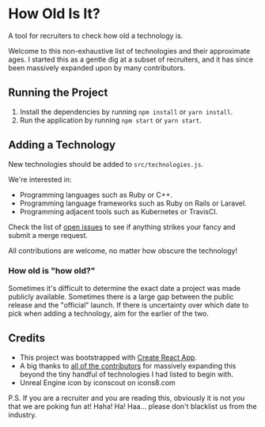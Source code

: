 # How Old Is It?

A tool for recruiters to check how old a technology is.

Welcome to this non-exhaustive list of technologies and their approximate ages. I started this as a gentle dig at a subset of recruiters, and it has since been massively expanded upon by many contributors.

## Running the Project

1. Install the dependencies by running `npm install` or `yarn install`.
2. Run the application by running `npm start` or `yarn start`.

## Adding a Technology

New technologies should be added to `src/technologies.js`.

We're interested in:

* Programming languages such as Ruby or C++.
* Programming language frameworks such as Ruby on Rails or Laravel.
* Programming adjacent tools such as Kubernetes or TravisCI.

Check the list of [open issues](https://github.com/jsrn/howoldisit/issues?q=is%3Aissue+is%3Aopen+sort%3Aupdated-desc) to see if anything strikes your fancy and submit a merge request.

All contributions are welcome, no matter how obscure the technology!

### How old is "how old?"

Sometimes it's difficult to determine the exact date a project was made publicly available. Sometimes there is a large gap between the public release and the "official" launch. If there is uncertainty over which date to pick when adding a technology, aim for the earlier of the two.

## Credits

* This project was bootstrapped with [Create React App](https://github.com/facebook/create-react-app).
* A big thanks to [all of the contributors](https://github.com/jsrn/howoldisit/graphs/contributors) for massively expanding this beyond the tiny handful of technologies I had listed to begin with.
* Unreal Engine icon by iconscout on icons8.com

P.S. If you are a recruiter and you are reading this, obviously it is not *you* that we are poking fun at! Haha! Ha! Haa... please don't blacklist us from the industry.
